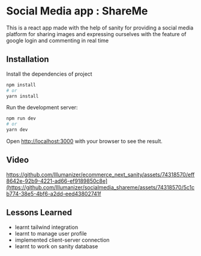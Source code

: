 
# Social Media app : ShareMe

This is a react app made with the help of sanity for providing a social media platform for sharing images and expressing ourselves with the feature of google login and commenting in real time
## Installation

Install the dependencies of project
```bash
npm install
# or
yarn install
```

Run the development server:

```bash
npm run dev
# or
yarn dev
```

Open [http://localhost:3000](http://localhost:3000) with your browser to see the result.
## Video



https://github.com/Illumanizer/ecommerce_next_sanity/assets/74318570/eff8642e-92b9-4221-ad66-ef9189850c8e](https://github.com/Illumanizer/socialmedia_shareme/assets/74318570/5c1cb774-38e5-4bf6-a2dd-eed43802741f
## Lessons Learned

- learnt tailwind integration
- learnt to manage user profile
- implemented client-server connection
- learnt to work on sanity database




